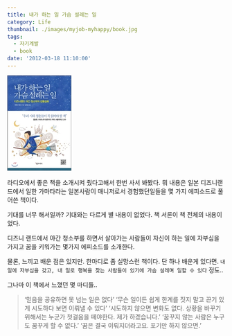 ```yaml
---
title: 내가 하는 일 가슴 설레는 일
category: Life
thumbnail: ./images/myjob-myhappy/book.jpg
tags:
  - 자기계발
  - book
date: '2012-03-18 11:10:00'
---
```


![](./images/myjob-myhappy/book.jpg)

라디오에서 좋은 책을 소개시켜 줬다고해서 한번 사서 봐봤다.
뭐 내용은 일본 디즈니랜드에서 일한 가마타라는 일본사람이 매니저로서 경험했던일들을 몇 가지 에피소드로 풀어쓴 책이다.

기대를 너무 해서일까? 기대와는 다르게 별 내용이 없었다.
책 서론이 책 전체의 내용이 었다.

디즈니 랜드에서 야간 청소부를 하면서 살아가는 사람들이 자신이 하는 일에 자부심을 가지고
꿈을 키워가는 몇가지 에피소드를 소개한다.

물론, 느끼고 배운 점은 있지만. 한마디로 좀 실망스런 책이다.
단 하나 배운게 있다면.
`내 일에 자부심을 갖고, 내 일로 행복을 찾는 사람들이 있기에 가슴 설레며 일할 수 있다` 정도..

그나마 이 책에서 느꼈던 몇 마디들..

> ‘믿음을 공유하면 못 넘는 일은 없다’
> ‘무슨 일이든 쉽게 한계를 짓지 말고 끈기 있게 시도하다 보면 이뤄낼 수 있다’
> ‘시도하지 않으면 변화도 없다. 상황을 바꾸기 위해서는 누군가 첫걸음을 떼야한다. 제가 하겠습니다.’
> ‘꿈꾸지 않는 사람은 누구도 꿈꾸게 할 수 없다.’
> ‘꿈은 결국 이뤄지더라고요. 포기만 하지 않으면.’
